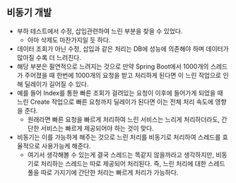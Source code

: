 ## 비동기 개발
- 부하 테스트에서 수정, 삽입관련하여 느린 부분을 찾을 수 있었다.
    - 아마 삭제도 마찬가지일 듯 하다.
- 데이터 조회가 아닌 수정, 삽입과 같은 처리는 DB에 성능에 의존해야 하며 데이터가 많아질 수록 더 느려진다.
- 해당 부분은 필연적으로 느려지는 것으로 만약 Spring Boot에서 1000개의 스레드가 주어졌을 때 한번에 1000개의 요청을 받고 처리하게 된다면 이 느린 작업으로 인해 딜레이가 길어질 수 있다.
- 예를 들어 Index를 통한 빠른 조회가 걸려있는 요청이 이후에 들어가게 되었을 때 느린 Create 작업으로 빠른 요청까지 딜레이가 된다면 이는 전체 처리 속도에 영향을 준다.
    - 원래라면 빠른 요청을 빠르게 처리하여 느린 서비스는 느리게 처리하더라도, 간단한 서비스는 빠르게 제공되어야 하는 것이 맞다.
- 비동기는 이를 가능하게 해주는 것으로 느린 처리를 비동기로 처리하여 스레드를 효율적으로 사용가능케 해준다.
    - 여기서 생각해볼 수 있는게 결국 스레드는 똑같지 않을까라고 생각하지만, 비동기로 처리하는 스레드는 따로 제공되어 처리된다. 즉, 느린 처리에 대한 스레드풀을 따로 가지기에 간단한 처리는 빠르게 처리가 가능하다.
